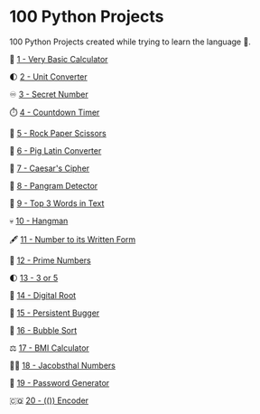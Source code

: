# 100 Python Projects

100 Python Projects created while trying to learn the language 🐍.

🧮 [1 - Very Basic Calculator](https://github.com/peterbikes/100_Python_Projects/tree/main/Basic%20Calculator)

🌓 [2 - Unit Converter](https://github.com/peterbikes/100_Python_Projects/tree/main/Unit%20Converter)

♾️ [3 - Secret Number](https://github.com/peterbikes/100_Python_Projects/tree/main/Secret%20Number%20Game)

⏱️ [4 - Countdown Timer](https://github.com/peterbikes/100_Python_Projects/tree/main/Countdown%20Timer)

🧻 [5 - Rock Paper Scissors](https://github.com/peterbikes/100_Python_Projects/tree/main/Rock%20Paper%20Scissors)

🐷 [6 - Pig Latin Converter](https://github.com/peterbikes/100_Python_Projects/tree/main/Pig%20Latin%20Converter)

🌿 [7 - Caesar's Cipher](https://github.com/peterbikes/100_Python_Projects/tree/main/Caesar%20Cipher)

🐼 [8 - Pangram Detector](https://github.com/peterbikes/100_Python_Projects/tree/main/Pangram%20Detector)

📜 [9 - Top 3 Words in Text](https://github.com/peterbikes/100_Python_Projects/tree/main/Top%203%20Words%20in%20Text)

💀 [10 - Hangman](https://github.com/peterbikes/100_Python_Projects/tree/main/Hangman)

🖋️ [11 - Number to its Written Form](https://github.com/peterbikes/100_Python_Projects/tree/main/Number%20to%20its%20Written%20Form)

🧞 [12 - Prime Numbers](https://github.com/peterbikes/100_Python_Projects/tree/main/Prime%20Numbers)

🌓 [13 - 3 or 5](https://github.com/peterbikes/100_Python_Projects/tree/main/3%20or%205)

🫚 [14 - Digital Root](https://github.com/peterbikes/100_Python_Projects/tree/main/Digital%20Root)

🔂 [15 - Persistent Bugger](https://github.com/peterbikes/100_Python_Projects/tree/main/Persistent%20Bugger)

🫧 [16 - Bubble Sort](https://github.com/peterbikes/100_Python_Projects/tree/main/Bubble%20Sort)

⚖️ [17 - BMI Calculator](https://github.com/peterbikes/100_Python_Projects/tree/main/BMI%20Calculator)

🧔‍♂️ [18 - Jacobsthal Numbers](https://github.com/peterbikes/100_Python_Projects/tree/main/Jacobsthal%20Numbers)

🚱 [19 - Password Generator](https://github.com/peterbikes/100_Python_Projects/tree/main/Password%20Generator)

🇨🇶 [20 - (()) Encoder](https://github.com/peterbikes/100_Python_Projects/tree/main/(())%20Encoder)